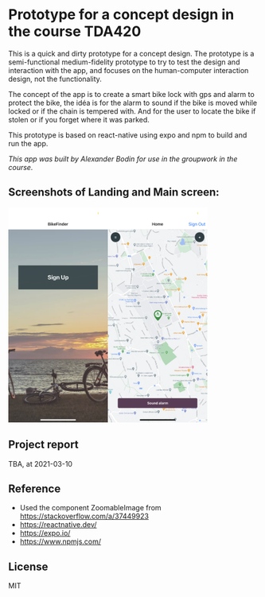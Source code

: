 # Prototype for a concept design in the course TDA420

This is a quick and dirty prototype for a concept design.
The prototype is a semi-functional medium-fidelity prototype to try to test the design and interaction with the app, and focuses on the human-computer interaction design, not the functionality.

The concept of the app is to create a smart bike lock with gps and alarm to protect the bike, the idéa is for the alarm to sound if the bike is moved while locked or if the chain is tempered with. And for the user to locate the bike if stolen or if you forget where it was parked.

This prototype is based on react-native using expo and npm to build and run the app.

_This app was built by Alexander Bodin for use in the groupwork in the course._

## Screenshots of Landing and Main screen:

<img src="https://github.com/alexbodin/TDA420/raw/master/app/assets/Screenshot_LandingScreen.png" alt="Screenshot of Landing screen" width="200"/><img src="https://github.com/alexbodin/TDA420/raw/master/app/assets/Screenshot_MainScreen.png" alt="Screenshot of Main screen" width="200"/>

## Project report

TBA, at 2021-03-10

## Reference

- Used the component ZoomableImage from https://stackoverflow.com/a/37449923
- https://reactnative.dev/
- https://expo.io/
- https://www.npmjs.com/

## License

MIT
